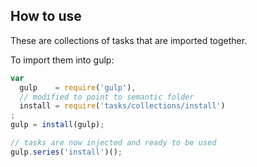 ## How to use

These are collections of tasks that are imported together.

To import them into gulp:
```javascript
var
  gulp    = require('gulp'),
  // modified to point to semantic folder
  install = require('tasks/collections/install')
;
gulp = install(gulp);

// tasks are now injected and ready to be used
gulp.series('install')();
```